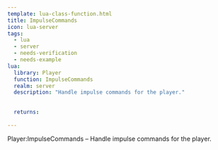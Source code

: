 ```yaml
---
template: lua-class-function.html
title: ImpulseCommands
icon: lua-server
tags:
  - lua
  - server
  - needs-verification
  - needs-example
lua:
  library: Player
  function: ImpulseCommands
  realm: server
  description: "Handle impulse commands for the player."
  
  
  returns:
    
---
```


<div class="lua__search__keywords">
Player:ImpulseCommands &#x2013; Handle impulse commands for the player.
</div>
